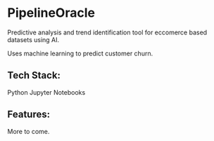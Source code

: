# PipelineOracle
Predictive analysis and trend identification tool for eccomerce based datasets using AI.

Uses machine learning to predict customer churn. 

<h2>Tech Stack:</h2>
Python
Jupyter Notebooks

<h2>Features:</h2>
More to come.
